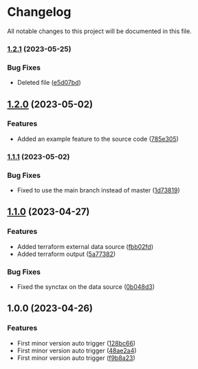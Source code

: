 # Changelog

All notable changes to this project will be documented in this file.

### [1.2.1](https://github.com/fsadykov/semantic-release-demo/compare/v1.2.0...v1.2.1) (2023-05-25)


### Bug Fixes

* Deleted file  ([e5d07bd](https://github.com/fsadykov/semantic-release-demo/commit/e5d07bd055c1d5f92a93f087fa780e6ba9576e7f))

## [1.2.0](https://github.com/fsadykov/semantic-release-demo/compare/v1.1.1...v1.2.0) (2023-05-02)


### Features

* Added an example feature to the source code ([785e305](https://github.com/fsadykov/semantic-release-demo/commit/785e305f21fd107871689b76028341bc5d77a2c9))

### [1.1.1](https://github.com/fsadykov/semantic-release-demo/compare/v1.1.0...v1.1.1) (2023-05-02)


### Bug Fixes

* Fixed to use the main branch instead of master ([1d73819](https://github.com/fsadykov/semantic-release-demo/commit/1d73819a62d56307b7ea61feff963586b3351fd9))

## [1.1.0](https://github.com/fsadykov/semantic-release-demo/compare/v1.0.0...v1.1.0) (2023-04-27)


### Features

* Added terraform external data source ([fbb02fd](https://github.com/fsadykov/semantic-release-demo/commit/fbb02fd85daeda3e658c87e238dda1dd4fcd868c))
* Added terraform output ([5a77382](https://github.com/fsadykov/semantic-release-demo/commit/5a77382c16a08f1587e3de9faf6b58000b17626d))


### Bug Fixes

* Fixed the synctax on the data source ([0b048d3](https://github.com/fsadykov/semantic-release-demo/commit/0b048d319238858c667644548ac800456069d1b1))

## 1.0.0 (2023-04-26)


### Features

* First minor version auto trigger ([128bc66](https://github.com/fsadykov/semantic-release-demo/commit/128bc666cefc7e44846bd793eeec3326540e54c9))
* First minor version auto trigger ([48ae2a4](https://github.com/fsadykov/semantic-release-demo/commit/48ae2a49ce866de598841e0ca0d20b018c688c14))
* First minor version auto trigger ([f9b8a23](https://github.com/fsadykov/semantic-release-demo/commit/f9b8a23681276db0c8e6151f7341fcf53f7717f9))
